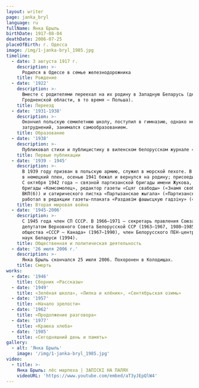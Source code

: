 ```yaml
---
layout: writer
page: janka_bryl
language: ru
fullName: Янка Брыль
birthDate: 1917-08-04
deathDate: 2006-07-25
placeOfBirth: г. Одесса
image: /img/1-janka-bryl_1985.jpg
timeline:
  - date: 3 августа 1917 г.
    description: >-
      Родился в Одессе в семье железнодорожника
    title: Рождение
  - date: '1922'
    description: >-
      Вместе с родителями переехал на их родину в Западную Беларусь (дер. Загора (Загорье) Кореличского района 
      Гродненской области, в то время — Польша). 
    title: Переезд
  - date: '1931-1938'
    description: >-
      Окончил польскую семилетнюю школу, поступил в гимназию, однако не мог в ней учиться из-за материальных 
      затруднений, занимался самообразованием.
    title: Образование
  - date: '1938'
    description: >-
      Публиковал стихи и публицистику в виленском белорусском журнале «Шлях моладзі» («Путь молодежи»).
    title: Первые публикации
  - date: '1939 - 1945'
    description: >-
      В 1939 году призван в польскую армию, служил в морской пехоте. В сентябре 1939 года под Гдыней попал 
      в немецкий плен, осенью 1941 бежал и вернулся на родину; присоединился к советским партизанам. 
      С октября 1942 года — связной партизанской бригады имени Жукова, с марта по июль 1944 года — партизан-разведчик 
      бригады «Комсомолец», редактор газеты «Сцяг свабоды» («Знамя свободы», орган Мирского подпольного райкома 
      ВКП(б)) и сатирического листка «Партызанскае жыгала» («Партизанское жало»). С октября 1944 года жил в Минске, 
      работал в редакции газеты-плаката «Раздавім фашысцкую гадзіну» («Раздавим фашистскую гадину»), журналах «Вожык» («Ёжик»), «Маладосць» («Молодость»), «Полымя» («Пламя»), в Государственном издательстве Белорусской ССР.
    title: Вторая мировая война
  - date: '1945-2006'
    description: >-
      C 1945 года член СП СССР. В 1966—1971 — секретарь правления Союза писателей Белорусской ССР. Дважды избирался 
      депутатом Верховного Совета Белорусской ССР (1963—1967, 1980—1985). Председатель Белорусского отделения 
      общества «СССР — Канада» (1967—1990), член Белорусского ПЕН-центра с 1989. Почетный член Национальной академии 
      наук Беларуси (1994).
    title: Общественная и политическая деятельность
  - date: '26 июля 2006 г.'
    description: >-
      Янка Брыль скончался 25 июля 2006. Похоронен в Колодищах.
    title: Смерть
works:
  - date: '1946'
    title: Сборник «Рассказы»
  - date: '1949'
    title: «Зелёная школа», «Липка и клёник», «Сентябрьская озимь»
  - date: '1957'
    title: «Начало зрелости»
  - date: '1962'
    title: «Продолжение разговора»
  - date: '1977'
    title: «Краюха хлеба»
  - date: '1985'
    title: «Сегодняшний день и память»
gallery:
  - alt: 'Янка Брыль'
    image: '/img/1-janka-bryl_1985.jpg'
video:
  - title: >-
    Янка Брыль: лёс марпеха | ЗАПІСКІ НА ПАЛЯХ
    videoURL: 'https://www.youtube.com/embed/aT3yJEpQlW4'
---
```


